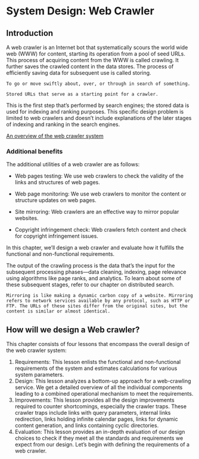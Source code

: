 # System Design: Web Crawler

## Introduction
A web crawler is an Internet bot that systematically scours the world wide web (WWW) for content, starting its operation from a pool of seed URLs. This process of acquiring content from the WWW is called crawling. It further saves the crawled content in the data stores. The process of efficiently saving data for subsequent use is called storing.
```
To go or move swiftly about, over, or through in search of something.
```

```
Stored URLs that serve as a starting point for a crawler.
```
This is the first step that’s performed by search engines; the stored data is used for indexing and ranking purposes. This specific design problem is limited to web crawlers and doesn’t include explanations of the later stages of indexing and ranking in the search engines.

[An overview of the web crawler system](./overview.jpg)

### Additional benefits
The additional utilities of a web crawler are as follows:

- Web pages testing: We use web crawlers to check the validity of the links and structures of web pages.

- Web page monitoring: We use web crawlers to monitor the content or structure updates on web pages.

- Site mirroring: Web crawlers are an effective way to mirror popular websites.

- Copyright infringement check: Web crawlers fetch content and check for copyright infringement issues.

In this chapter, we’ll design a web crawler and evaluate how it fulfills the functional and non-functional requirements.

The output of the crawling process is the data that’s the input for the subsequent processing phases—data cleaning, indexing, page relevance using algorithms like page ranks, and analytics. To learn about some of these subsequent stages, refer to our chapter on distributed search.

```
Mirroring is like making a dynamic carbon copy of a website. Mirroring refers to network services available by any protocol, such as HTTP or FTP. The URLs of these sites differ from the original sites, but the content is similar or almost identical.
```
## How will we design a Web crawler?
This chapter consists of four lessons that encompass the overall design of the web crawler system:

1. Requirements: This lesson enlists the functional and non-functional requirements of the system and estimates calculations for various system parameters.
2. Design: This lesson analyzes a bottom-up approach for a web-crawling service. We get a detailed overview of all the individual components leading to a combined operational mechanism to meet the requirements.
3. Improvements: This lesson provides all the design improvements required to counter shortcomings, especially the crawler traps. These crawler traps include links with query parameters, internal links redirection, links holding infinite calendar pages, links for dynamic content generation, and links containing cyclic directories.
4. Evaluation: This lesson provides an in-depth evaluation of our design choices to check if they meet all the standards and requirements we expect from our design.
Let’s begin with defining the requirements of a web crawler.
